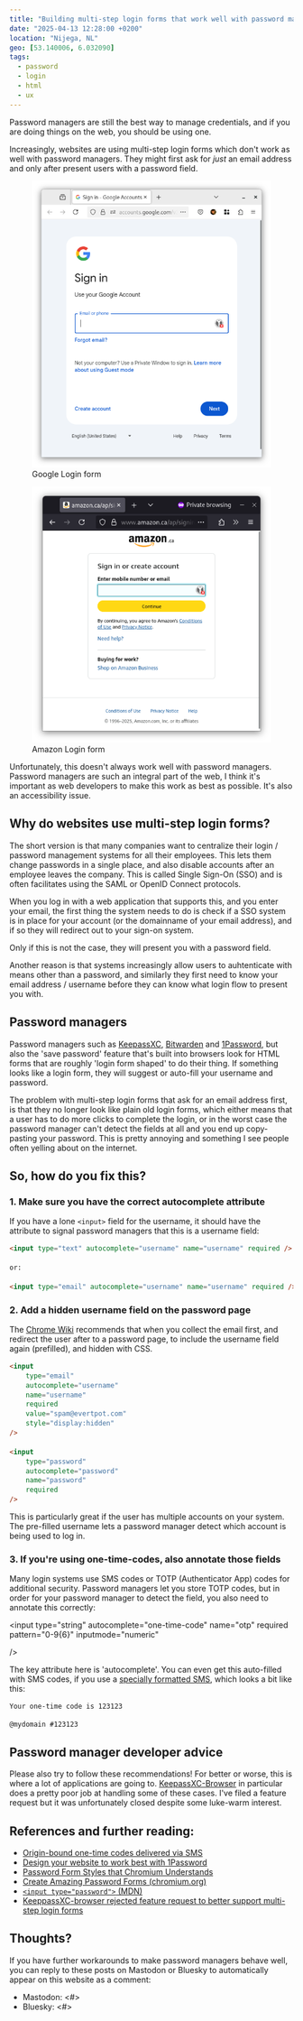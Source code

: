 ```yaml
---
title: "Building multi-step login forms that work well with password managers"
date: "2025-04-13 12:28:00 +0200"
location: "Nijega, NL"
geo: [53.140006, 6.032090]
tags:
  - password
  - login
  - html
  - ux
---
```


Password managers are still the best way to manage credentials, and if you
are doing things on the web, you should be using one.

Increasingly, websites are using multi-step login forms which don't work as
well with password managers. They might first ask for _just_ an email address
and only after present users with a password field.

<figure>
  <img src="/assets/posts/login-forms/google-login.png" />
  <figcaption>Google Login form</figcaption>
</figure>

<figure>
  <img src="/assets/posts/login-forms/amazon-login.png" />
  <figcaption>Amazon Login form</figcaption>
</figure>

Unfortunately, this doesn't always work well with password managers. Password
managers are such an integral part of the web, I think it's important as 
web developers to make this work as best as possible. It's also an
accessibility issue.

Why do websites use multi-step login forms?
---------------------------------------------

The short version is that many companies want to centralize their login /
password management systems for all their employees. This lets them change
passwords in a single place, and also disable accounts after an employee
leaves the company. This is called Single Sign-On (SSO) and is often facilitates
using the SAML or OpenID Connect protocols.

When you log in with a web application that supports this, and you enter
your email, the first thing the system needs to do is check if a SSO system
is in place for your account (or the domainname of your email address), and
if so they will redirect out to your sign-on system.

Only if this is not the case, they will present you with a password field.

Another reason is that systems increasingly allow users to auhtenticate with
means other than a password, and similarly they first need to know your
email address / username before they can know what login flow to present you
with.


Password managers
-----------------

Password managers such as [KeepassXC][1], [Bitwarden][2] and [1Password][3],
but also the 'save password' feature that's built into browsers look for
HTML forms that are roughly 'login form shaped' to do their thing. If something
looks like a login form, they will suggest or auto-fill your username and
password.

The problem with multi-step login forms that ask for an email address first,
is that they no longer look like plain old login forms, which either means
that a user has to do more clicks to complete the login, or in the worst
case the password manager can't detect the fields at all and you end up
copy-pasting your password. This is pretty annoying and something I see people
often yelling about on the internet.

So, how do you fix this?
------------------------

### 1. Make sure you have the correct autocomplete attribute

If you have a lone `<input>` field for the username, it should have the
attribute to signal password managers that this is a username field:

```html
<input type="text" autocomplete="username" name="username" required />

or:

<input type="email" autocomplete="username" name="username" required />
```

### 2. Add a hidden username field on the password page

The [Chrome Wiki][4] recommends that when you collect the email first, and
redirect the user after to a password page, to include the username
field again (prefilled), and hidden with CSS.


```html
<input
    type="email"
    autocomplete="username"
    name="username"
    required
    value="spam@evertpot.com"
    style="display:hidden"
/>

<input
    type="password"
    autocomplete="password"
    name="password"
    required
/>
```

This is particularly great if the user has multiple accounts on your system.
The pre-filled username lets a password manager detect which account is
being used to log in.

### 3. If you're using one-time-codes, also annotate those fields

Many login systems use SMS codes or TOTP (Authenticator App) codes for
additional security. Password managers let you store TOTP codes, but in order
for your password manager to detect the field, you also need to annotate this
correctly:

<input
    type="string"
    autocomplete="one-time-code"
    name="otp"
    required
    pattern="0-9{6}"
    inputmode="numeric"

/>

The key attribute here is 'autocomplete'. You can even get this auto-filled
with SMS codes, if you use a [specially formatted SMS][6], which looks a bit
like this:

```
Your one-time code is 123123

@mydomain #123123
```

Password manager developer advice
---------------------------------

Please also try to follow these recommendations! For better or worse, this
is where a lot of applications are going to. [KeepassXC-Browser][5] in
particular does a pretty poor job at handling some of these cases. I've filed
a feature request but it was unfortunately closed despite some luke-warm interest.

References and further reading:
-------------------------------

* [Origin-bound one-time codes delivered via SMS][6]
* [Design your website to work best with 1Password][7]
* [Password Form Styles that Chromium Understands][4]
* [Create Amazing Password Forms (chromium.org)][9]
* [`<input type="password">` (MDN)][10]
* [KeeppassXC-browser rejected feature request to better support multi-step login forms][8]

Thoughts?
---------

If you have further workarounds to make password managers behave well, you
can reply to these posts on Mastodon or Bluesky to automatically appear on this
website as a comment:

* Mastodon: <#>
* Bluesky: <#>


[1]: https://keepassxc.org/
[2]: https://bitwarden.com/
[3]: https://1password.com/
[4]: https://www.chromium.org/developers/design-documents/form-styles-that-chromium-understands/
[5]: https://github.com/keepassxreboot/keepassxc-browser
[6]: https://wicg.github.io/sms-one-time-codes/
[7]: https://developer.1password.com/docs/web/compatible-website-design/
[8]: https://github.com/keepassxreboot/keepassxc-browser/issues/2436
[9]: https://www.chromium.org/developers/design-documents/create-amazing-password-forms/
[10]: https://developer.mozilla.org/en-US/docs/Web/HTML/Reference/Elements/input/password

